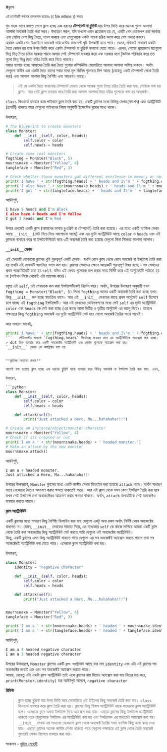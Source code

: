 #ক্লাস

<sub> এই চ্যাপ্টারটি সর্বশেষ হালনাগাদ হয়েছেঃ {{ file.mtime }} সময়ে </sub>

খুব সহজ ভাবে বলতে গেলে ক্লাস হচ্ছে এক ধরনের **টেম্পলেট বা ব্লুপ্রিন্ট** যার উপর ভিত্তি করে অনেক গুলো আলাদা আলাদা অবজেক্ট তৈরি করা সম্ভব। উদাহরণ সরূপ, যদি কখনো এমন প্রয়োজন হয় যে, একটি গেম ডেভেলপ করা দরকার এবং সেটায় বেশ কিছু দৈত্য, দানব থাকবে এবং সেগুলোকে একটা নায়ক চরিত্র ধ্বংস করে গেম ওভার করবে।   
এরকম একটা গেম ডিজাইনে অবজেক্ট ওরিয়েন্টেড কনসেপ্ট খুবি উপকারী হতে পারে। যেমন, প্রথমেই সাধারণ একটা দৈত্য কেমন হয় তার উপর ভিত্তি করে একটা টেম্পলেট বা ব্লুপ্রিন্ট বানানো যেতে পারে। এরপর, গেমের প্রয়োজনে যতগুলো ভিন্ন ভিন্ন দৈত্য চরিত্র দরকার পরবে আমরা সেই টেম্পলেট ব্যবহার করে এবং দরকার হলে টুকটাক পরিবর্তন করে তত গুলো ভিন্ন ভিন্ন দৈত্য চরিত্র তৈরি করে নিতে পারবো।    
মজার ব্যাপার হচ্ছে আমাদের তৈরি করা দৈত্য গুলোর কম্পিউটার মেমোরিতে আলাদা আলাদা অস্তিত্ব থাকবে। অর্থাৎ সেগুলো স্বাধীন এক একটা দৈত্য যাদের সবার মধ্যে মুল জিনিষ গুলোতে মিল আছে (যেহেতু একই টেম্পলেট থেকে তৈরি করা) এবং আলাদা আলাদা কিছু বৈশিষ্ট্য এবং আচরণও আছে।   

> এই যে একটা দৈত্য বানানোর টেম্পলেট যেখান থেকে অনেক গুলো দৈত্য চরিত্র তৈরি করা যায়, সেটাকে বলা হয় ক্লাস। আর সেই ক্লাস ব্যবহার করে তৈরি করা আলাদা আলাদা দৈত্য চরিত্র গুলোকে বলা হয় অবজেক্ট।   


`class` কিওয়ার্ড ব্যবহার করে পাইথনে ক্লাস তৈরি করা হয়, একটি ক্লাসের মধ্যে বিভিন্ন মেথড(ফাংশন) এবং অ্যাট্রিবিউট (প্রপার্টি) থাকতে পারে যেগুলো পাইথনের নিয়ম অনুযায়ী ইন্ডেন্টেড ব্লকের মধ্যে থাকে।   

উদাহরণ,

```python
# The blueprint to create monsters
class Monster:
    def __init__(self, color, heads):
        self.color = color
        self.heads = heads

# Create some real monsters
fogthing = Monster("Black", 5)
mournsnake = Monster("Yellow", 4)
tangleface = Monster("Red", 3)

# Check whether those monsters got different existence in memory or not
print('I have ' + str(fogthing.heads) + ' heads and I\'m ' + fogthing.color)
print('I also have ' + str(mournsnake.heads) + ' heads and I\'m ' + mournsnake.color)
print('I got ' + str(tangleface.heads) + ' heads and I\'m ' + tangleface.color)
```

আউটপুট,

```python
I have 5 heads and I'm Black
I also have 4 heads and I'm Yellow
I got 3 heads and I'm Red
```

উপরে প্রথমেই একটি ক্লাস (আমাদের ভাষায় ব্লুএপ্রিন্ট বা টেম্পলেট) তৈরি করা হয়েছে। এর মধ্যে একটি ম্যাজিক মেথড আছে `__init__` (যেটা নিয়ে নিচে আলোচনা আছে) এবং এর দুটো অ্যাট্রিবিউট আছে `color` ও `heads` এবং এই ক্লাসকে ব্যবহার করে বা ইন্সট্যান্টশিয়েট করে ৩টি অবজেক্ট তৈরি করা হয়েছে যেগুলো কিনা নিজেরা আলাদা আলাদা।   


**`__init__` মেথড**   

এই মেথডটি যেকোনো ক্লাসের খুবি গুরুত্বপূর্ণ একটি মেথড। যখনি কোন ক্লাস থেকে কোন অবজেক্ট বা ইন্সট্যান্স তৈরি করা হয় তখনি এই মেথডটি স্বয়ংক্রিয় ভাবে কল হয়। ক্লাসের মেথডের ক্ষেত্রে আরেকটি গুরুত্বপূর্ণ বিষয় হচ্ছে - সব মেথডের প্রথম প্যারামিটারটি হতে হয় `self`. যদিও এই মেথড গুলোকে কল করার সময় নির্দিষ্ট করে এই আর্গুমেন্টটি পাঠাতে হয় না (পাইথন নিজে থেকেই এটা ম্যানেজ করে)।    

বস্তুত এই `self`, ওই মেথডকে কল করা ইন্সট্যান্সটিকেই নির্দেশ করে। অর্থাৎ, উপরের উদাহরণ অনুযায়ী যখন `fogthing = Monster("Black", 5)` লিখে `fogthing` নামের একটি অবজেক্ট তৈরি করা হচ্ছে তখন কিন্তু `__init__` কল হচ্ছে স্বয়ংক্রিয় ভাবে। আর এই `__init__` মেথডের কাছে প্রথম আর্গুমেন্ট `self` হিসেবে চলে যাচ্ছে এই `fogthing` ইন্সট্যান্সটি। আর ওই মেথডের ডেফিনেশনের মধ্যে সেই `self` এর দুটো অ্যাট্রিবিউট `color` এবং `heads` কে সেট করা হচ্ছে (এর কাছে আসা দ্বিতীয় ও তৃতীয় আর্গুমেন্ট এর ভ্যালু নিয়ে)। তাহলে পক্ষান্তরে কিন্তু `fogthing` অবজেক্ট এর দুটো অ্যাট্রিবিউট সেট হয়ে গেলো অবজেক্ট তৈরির সাথে সাথেই।   

আর সাধারণ ভাবেই,   
```python
print('I have ' + str(fogthing.heads) + ' heads and I\'m ' + fogthing.color)
```   স্টেটমেন্টের মাধ্যমে `fogthing.heads` সিনট্যাক্স ব্যবহার করে এর অ্যাট্রিবিউটকে অ্যাক্সেস করা হচ্ছে।    
> dot চিহ্ন ব্যবহার করে একটি অবজেক্টের অ্যাট্রিবিউট এবং মেথড গুলোকে অ্যাক্সেস করা হয়। 
`__init__` মেথড কে কন্সট্রাক্টর বলা হয়


**ক্লাসের অন্যান্য মেথড**

আগেই বলা হয়েছে ক্লাস হচ্ছে এক ধরনের ব্লুপ্রিন্ট যাকে ব্যবহার করে বিভিন্ন অবজেক্ট বা ইন্সট্যান্স তৈরি করা যায়। এখন, বাস্তবে একটি অবজেক্ট (উদাহরণ অনুযায়ী দৈত্য চরিত্র গুলো) এর যেমন কিছু বৈশিষ্ট্য (অ্যাট্রিবিউট - color, heads) থাকে, তেমনি কিছু কার্যকলাপ বা সক্রিয়তা থাকে। তো, ক্লাস তথা ব্লুপ্রিন্টের মধ্যে সেগুলোকে মেথড হিসেবে ডিফাইন করা হয়।   

উদাহরণ,

```python
class Monster:
    def __init__(self, color, heads):
        self.color = color
        self.heads = heads

    def attack(self):
        print("Just attacked a Hero, Mu...hahahaha!!!")

# Create an instance/object/monster-character
mournsnake = Monster("Yellow", 4)
# Check if its created or not
print('I am a ' + str(mournsnake.heads) + ' headed monster.')
# Make an attack by the new monster
mournsnake.attack()
```

আউটপুট,

```python
I am a 4 headed monster.
Just attacked a Hero, Mu...hahahaha!!!
```

উপরের উদাহরণে, `Monster` ক্লাসের মধ্যে একটি কাস্টম মেথড ডিফাইন করা হয়েছে `attack` নামে। অর্থাৎ সাধারণ ভাবে যেকোনো দৈত্যর আক্রমণ করার ক্ষমতা থাকতেই পারে। আর এই ক্লাস থেকে যখন কোন ইন্সট্যান্স তৈরি করা হবে তখন সেই ইন্সট্যান্স তথা অবজেক্টেরও আক্রমণ করার ক্ষমতা থাকবে। অর্থাৎ, `attack` মেথডটিকে সেই অবজেক্টও ব্যবহার করতে পারবে।    

**ক্লাস অ্যাট্রিবিউট**

একটি ক্লাসের মধ্যে সাধারণ কিছু বৈশিষ্ট্য ডিফাইন করা যায় যেগুলো একটু অন্য রকম অর্থাৎ নির্দিষ্ট কোন অবজেক্টের বাধ্যগত না। যেমন, `__init__` মেথডের সাহায্য নিয়ে, এর মধ্যেকার `self` কে কাজে লাগিয়ে আমরা একটি ক্লাস থেকে তৈরি করা অবজেক্টের কিছু অ্যাট্রিবিউট সেট করতে পারি যেগুলো ওই অবজেক্টের অ্যাট্রিবিউট।   
কিন্তু, একটি ক্লাসের এমন কিছু অ্যাট্রিবিউট থাকতে পারে যেগুলো এর সব অবজেক্টই অ্যাক্সেস করতে পারবে তথা সব অব্জেক্টেরই অ্যাট্রিবিউট বলা যেতে পারে। এদেরকে ক্লাস অ্যাট্রিবিউট বলা হয়।    

উদাহরণ,

```python
class Monster:
    identity = "negative character"

    def __init__(self, color, heads):
        self.color = color
        self.heads = heads

    def attack(self):
        print("Just attacked a Hero, Mu...hahahaha!!!")


mournsnake = Monster("Yellow", 4)
tangleface = Monster("Red", 3)

print('I am a ' + str(mournsnake.heads) + ' headed ' + mournsnake.identity)
print('I am a ' + str(tangleface.heads) + ' headed ' + tangleface.identity)
```

আউটপুট,

```python
I am a 4 headed negative character
I am a 3 headed negative character
```

উপরের উদাহরণে, `Monster` ক্লাসের একটি `ক্লাস অ্যাট্রিবিউট` আছে যার নাম `identity` এবং এটা এই ক্লাসের সব অবজেক্টের জন্যই এক এবং সব অবজেক্টই অ্যাক্সেস করতে পারে।   
আবার, যেহেতু এটা একটা ক্লাস অ্যাট্রিবিউট তাই একে ক্লাসের নাম দিয়েও অ্যাক্সেস করা যায় নিচের মত করে,    
`print(Monster.identity)` যার আউটপুট আসবে, `negative character`   

**রিভিউ**

> ক্লাস হচ্ছে ব্লুপ্রিন্ট যার উপর ভিত্তি করে মেমোরিতে ওই টাইপের কিছু অবজেক্ট তৈরি করা যায়। `class` কিওয়ার্ড ব্যবহার করে ক্লাস তৈরি করা হয়। ক্লাসের কিছু নিজস্ব অ্যাট্রিবিউট থাকে যাদেরকে ক্লাস অ্যাট্রিবিউট বলে। এদেরকে ক্লাস অথবা ইন্সট্যান্স দিয়ে অ্যাক্সেস করা যায়। এছাড়া ক্লাসের কিছু ইন্সট্যান্স অ্যাট্রিবিউট থাকতে পারে যেগুলোকে ইন্সট্যান্স এর অ্যাট্রিবিউট বলা হয় এবং ইন্সট্যানন্স এর মাধ্যমেই অ্যাক্সেস করা হয়। `__init__` মেথড এর সাহায্যে যেকোনো ক্লাস থেকে অবজেক্ট তৈরির সময় ব্যাসিক কিছু কাজ করে নেয়া যায়। এছাড়া ক্লাসের অনেক কাস্টম মেথড থাকতে পারে যেগুলো পক্ষান্তরে ওই ক্লাস থেকে তৈরি অবজেক্ট গুলোরই মেথড হিসেবে ব্যবহার করা যায়।    

সংকলন - [নুহিল মেহেদী](https://nuhil.net)



 